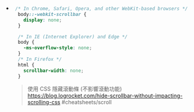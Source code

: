 - ```css
   /* In Chrome, Safari, Opera, and other WebKit-based browsers */
    body::-webkit-scrollbar {
      display: none;
    }
  
    /* In IE (Internet Explorer) and Edge */
    body {
      -ms-overflow-style: none;
    }
    /* In Firefox */
    html {
      scrollbar-width: none;
    }
  ```
  > 使用 CSS 隱藏滾動條 (不影響滾動功能)
  >https://blog.logrocket.com/hide-scrollbar-without-impacting-scrolling-css
  #cheatsheets/scroll